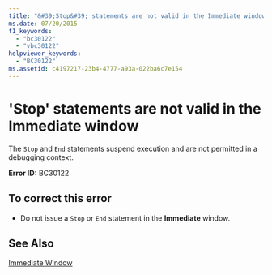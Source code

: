 ```yaml
---
title: "&#39;Stop&#39; statements are not valid in the Immediate window"
ms.date: 07/20/2015
f1_keywords: 
  - "bc30122"
  - "vbc30122"
helpviewer_keywords: 
  - "BC30122"
ms.assetid: c4197217-23b4-4777-a93a-022ba6c7e154
---
```

# &#39;Stop&#39; statements are not valid in the Immediate window
The `Stop` and `End` statements suspend execution and are not permitted in a debugging context.  
  
 **Error ID:** BC30122  
  
## To correct this error  
  
-   Do not issue a `Stop` or `End` statement in the **Immediate** window.  
  
## See Also  
 [Immediate Window](/visualstudio/ide/reference/immediate-window)
